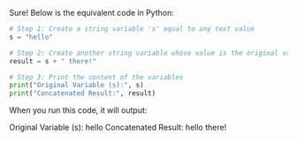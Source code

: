 Sure! Below is the equivalent code in Python:

```python
# Step 1: Create a string variable 's' equal to any text value
s = "hello"

# Step 2: Create another string variable whose value is the original variable concatenated with another string literal
result = s + " there!"

# Step 3: Print the content of the variables
print("Original Variable (s):", s)
print("Concatenated Result:", result)
```

When you run this code, it will output:


Original Variable (s): hello
Concatenated Result: hello there!

